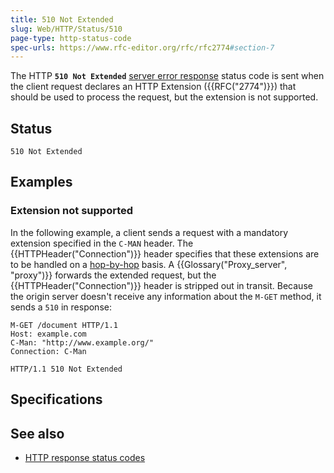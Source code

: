 ```yaml
---
title: 510 Not Extended
slug: Web/HTTP/Status/510
page-type: http-status-code
spec-urls: https://www.rfc-editor.org/rfc/rfc2774#section-7
---
```




The HTTP **`510 Not Extended`** [server error response](/Web/HTTP/Status#server_error_responses) status code is sent when the client request declares an HTTP Extension ({{RFC("2774")}}) that should be used to process the request, but the extension is not supported.

## Status

```http
510 Not Extended
```

## Examples

### Extension not supported

In the following example, a client sends a request with a mandatory extension specified in the `C-MAN` header.
The {{HTTPHeader("Connection")}} header specifies that these extensions are to be handled on a [hop-by-hop](/Web/HTTP/Headers#hop-by-hop_headers) basis.
A {{Glossary("Proxy_server", "proxy")}} forwards the extended request, but the {{HTTPHeader("Connection")}} header is stripped out in transit.
Because the origin server doesn't receive any information about the `M-GET` method, it sends a `510` in response:

```http
M-GET /document HTTP/1.1
Host: example.com
C-Man: "http://www.example.org/"
Connection: C-Man
```

```http
HTTP/1.1 510 Not Extended
```

## Specifications



## See also

- [HTTP response status codes](/Web/HTTP/Status)
